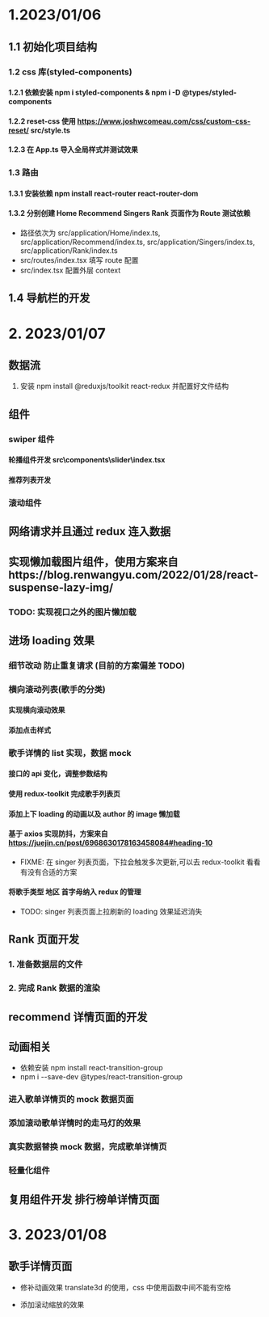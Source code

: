 # 1.2023/01/06

## 1.1 初始化项目结构

### 1.2 css 库(styled-components)

#### 1.2.1 依赖安装 npm i styled-components & npm i -D @types/styled-components

#### 1.2.2 reset-css 使用 https://www.joshwcomeau.com/css/custom-css-reset/ src/style.ts

#### 1.2.3 在 App.ts 导入全局样式并测试效果

### 1.3 路由

#### 1.3.1 安装依赖 npm install react-router react-router-dom

#### 1.3.2 分别创建 Home Recommend Singers Rank 页面作为 Route 测试依赖

- 路径依次为 src/application/Home/index.ts, src/application/Recommend/index.ts, src/application/Singers/index.ts, src/application/Rank/index.ts
- src/routes/index.tsx 填写 route 配置
- src/index.tsx 配置外层 context

## 1.4 导航栏的开发

# 2. 2023/01/07

## 数据流

1. 安装 npm install @reduxjs/toolkit react-redux 并配置好文件结构

## 组件

### swiper 组件

#### 轮播组件开发 src\components\slider\index.tsx

#### 推荐列表开发

### 滚动组件

## 网络请求并且通过 redux 连入数据

## 实现懒加载图片组件，使用方案来自https://blog.renwangyu.com/2022/01/28/react-suspense-lazy-img/

### TODO: 实现视口之外的图片懒加载

## 进场 loading 效果

### 细节改动 防止重复请求 (目前的方案偏差 TODO)

### 横向滚动列表(歌手的分类)

#### 实现横向滚动效果

#### 添加点击样式

### 歌手详情的 list 实现，数据 mock

#### 接口的 api 变化，调整参数结构

#### 使用 redux-toolkit 完成歌手列表页

#### 添加上下 loading 的动画以及 author 的 image 懒加载

#### 基于 axios 实现防抖，方案来自 https://juejin.cn/post/6968630178163458084#heading-10

- FIXME: 在 singer 列表页面，下拉会触发多次更新,可以去 redux-toolkit 看看有没有合适的方案

#### 将歌手类型 地区 首字母纳入 redux 的管理

- TODO: singer 列表页面上拉刷新的 loading 效果延迟消失

## Rank 页面开发

### 1. 准备数据层的文件

### 2. 完成 Rank 数据的渲染

## recommend 详情页面的开发

## 动画相关

- 依赖安装 npm install react-transition-group
- npm i --save-dev @types/react-transition-group

### 进入歌单详情页的 mock 数据页面

### 添加滚动歌单详情时的走马灯的效果

### 真实数据替换 mock 数据，完成歌单详情页

### 轻量化组件

## 复用组件开发 排行榜单详情页面

# 3. 2023/01/08

## 歌手详情页面

- 修补动画效果 translate3d 的使用，css 中使用函数中间不能有空格

- 添加滚动缩放的效果
